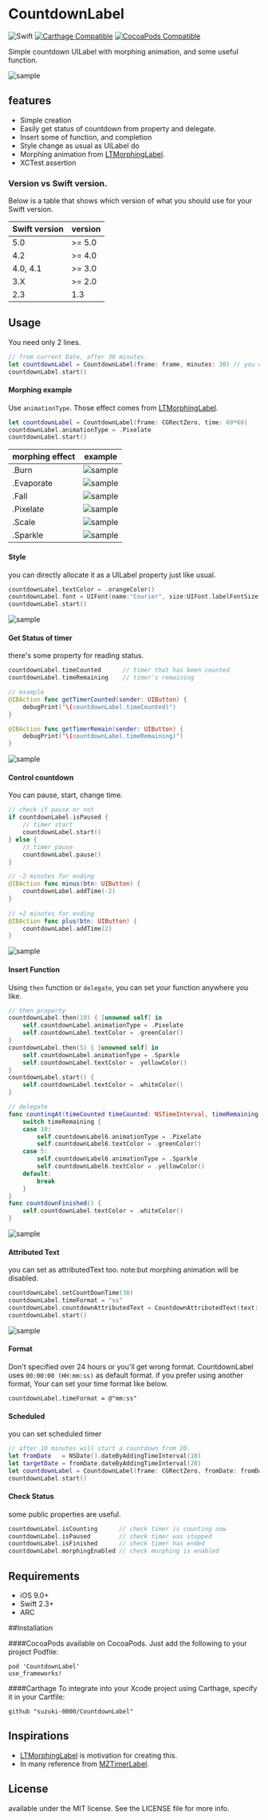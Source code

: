 CountdownLabel
========================

![Swift](http://img.shields.io/badge/swift-5.0-brightgreen.svg)
[![Carthage Compatible](https://img.shields.io/badge/Carthage-compatible-4BC51D.svg?style=flat)](https://github.com/Carthage/Carthage)
[![CocoaPods Compatible](https://img.shields.io/cocoapods/v/CountdownLabel.svg?style=flat)](http://cocoadocs.org/docsets/CountdownLabel)

Simple countdown UILabel with morphing animation, and some useful function.

![sample](Screenshots/example01.gif)

## features
- Simple creation
- Easily get status of countdown from property and delegate.
- Insert some of function, and completion
- Style change as usual as UILabel do
- Morphing animation from [LTMorphingLabel](https://github.com/lexrus/LTMorphingLabel).
- XCTest assertion

### Version vs Swift version.

Below is a table that shows which version of what you should use for your Swift version.

| Swift version | version    |
| ------------- | --------------- |
| 5.0           | >= 5.0 |
| 4.2           | >= 4.0 |
| 4.0, 4.1      | >= 3.0 |
| 3.X           | >= 2.0 |
| 2.3           | 1.3  |

## Usage
You need only 2 lines. 

```swift
// from current Date, after 30 minutes.
let countdownLabel = CountdownLabel(frame: frame, minutes: 30) // you can use NSDate as well
countdownLabel.start()
```

#### Morphing example
Use `animationType`.
Those effect comes from [LTMorphingLabel](https://github.com/lexrus/LTMorphingLabel).

```swift
let countdownLabel = CountdownLabel(frame: CGRectZero, time: 60*60)
countdownLabel.animationType = .Pixelate
countdownLabel.start()
```

| morphing effect | example | 
| -------- |--------- | 
| .Burn |  ![sample](Screenshots/exampleBurn.gif) |
| .Evaporate |  ![sample](Screenshots/exampleEvaporate.gif) |
| .Fall |  ![sample](Screenshots/exampleFall.gif) |
| .Pixelate | ![sample](Screenshots/examplePixelate.gif) |   
| .Scale | ![sample](Screenshots/exampleScale.gif) |   
| .Sparkle | ![sample](Screenshots/exampleSparkle.gif) |

#### Style
you can directly allocate it as a UILabel property just like usual.

```swift
countdownLabel.textColor = .orangeColor()
countdownLabel.font = UIFont(name:"Courier", size:UIFont.labelFontSize())
countdownLabel.start()
```

![sample](Screenshots/example02.gif) 

#### Get Status of timer
there's some property for reading status.
```swift
countdownLabel.timeCounted      // timer that has been counted
countdownLabel.timeRemaining    // timer's remaining

// example
@IBAction func getTimerCounted(sender: UIButton) {
    debugPrint("\(countdownLabel.timeCounted)")
}

@IBAction func getTimerRemain(sender: UIButton) {
    debugPrint("\(countdownLabel.timeRemaining)")
}
```

![sample](Screenshots/example03.gif) 

#### Control countdown
You can pause, start, change time.

```swift
// check if pause or not
if countdownLabel.isPaused {
    // timer start
    countdownLabel.start()
} else {
    // timer pause
    countdownLabel.pause()
}
```

```swift
// -2 minutes for ending
@IBAction func minus(btn: UIButton) {
    countdownLabel.addTime(-2)
}
    
// +2 minutes for ending
@IBAction func plus(btn: UIButton) {
    countdownLabel.addTime(2)
}
```

![sample](Screenshots/example04.gif) 

#### Insert Function
Using `then` function or `delegate`, you can set your function anywhere you like.

```swift
// then property 
countdownLabel.then(10) { [unowned self] in
    self.countdownLabel.animationType = .Pixelate
    self.countdownLabel.textColor = .greenColor()
}
countdownLabel.then(5) { [unowned self] in
    self.countdownLabel.animationType = .Sparkle
    self.countdownLabel.textColor = .yellowColor()
}
countdownLabel.start() {
    self.countdownLabel.textColor = .whiteColor()
}

// delegate
func countingAt(timeCounted timeCounted: NSTimeInterval, timeRemaining: NSTimeInterval) {
    switch timeRemaining {
    case 10:
        self.countdownLabel6.animationType = .Pixelate
        self.countdownLabel6.textColor = .greenColor()
    case 5:
        self.countdownLabel6.animationType = .Sparkle
        self.countdownLabel6.textColor = .yellowColor()
    default:
        break
    }
}
func countdownFinished() {
    self.countdownLabel.textColor = .whiteColor()
}

```

![sample](Screenshots/example06.gif) 

#### Attributed Text
you can set as attributedText too. note:but morphing animation will be disabled.
```swift
countdownLabel.setCountDownTime(30)
countdownLabel.timeFormat = "ss"
countdownLabel.countdownAttributedText = CountdownAttributedText(text: "timer HERE in text", replacement: "HERE")
countdownLabel.start() 
```

![sample](Screenshots/example07.gif) 


#### Format
Don't specified over 24 hours or you'll get wrong format.
CountdownLabel uses `00:00:00 (HH:mm:ss)` as default format.
if you prefer using another format, Your can set your time format like below.


`countdownLabel.timeFormat = @"mm:ss"`


#### Scheduled
you can set scheduled timer

```swift
// after 10 minutes will start a countdown from 20.
let fromDate   = NSDate().dateByAddingTimeInterval(10)
let targetDate = fromDate.dateByAddingTimeInterval(20)
let countdownLabel = CountdownLabel(frame: CGRectZero, fromDate: fromDate, targetDate: targetDate)
countdownLabel.start()
```

#### Check Status 
some public properties are useful. 

```swift
countdownLabel.isCounting      // check timer is counting now
countdownLabel.isPaused        // check timer was stopped
countdownLabel.isFinished      // check timer has ended
countdownLabel.morphingEnabled // check morphing is enabled
```

## Requirements
- iOS 9.0+
- Swift 2.3+
- ARC

##Installation

####CocoaPods
available on CocoaPods. Just add the following to your project Podfile:
```
pod 'CountdownLabel'
use_frameworks!
```

####Carthage
To integrate into your Xcode project using Carthage, specify it in your Cartfile:

```ogdl
github "suzuki-0000/CountdownLabel"
```

## Inspirations
* [LTMorphingLabel](https://github.com/lexrus/LTMorphingLabel) is motivation for creating this.
* In many reference from [MZTimerLabel](https://github.com/mineschan/MZTimerLabel).  

## License
available under the MIT license. See the LICENSE file for more info.


